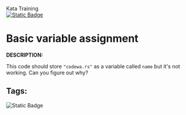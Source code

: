 Kata Training <br>
[![Static Badge](https://img.shields.io/badge/8kyu%20-%20black?style=flat&logo=codewars&labelColor=B1361E&color=black)](Javascript/8kyu)

# Basic variable assignment

**DESCRIPTION:**

This code should store `"codewa.rs"` as a variable called `name` but it's not working. Can you figure out why?

## Tags:

![Static Badge](https://img.shields.io/badge/debugging%20-%20darkcyan?style=plastic)